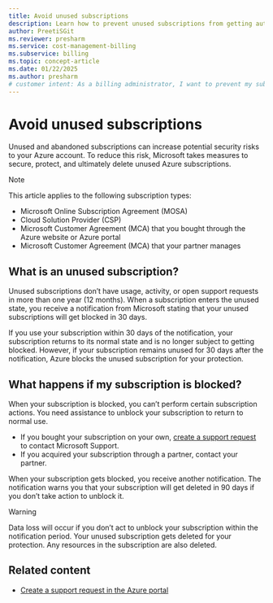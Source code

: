 ```yaml
---
title: Avoid unused subscriptions
description: Learn how to prevent unused subscriptions from getting automatically blocked or deleted due to inactivity.
author: PreetiSGit
ms.reviewer: presharm
ms.service: cost-management-billing
ms.subservice: billing
ms.topic: concept-article
ms.date: 01/22/2025
ms.author: presharm
# customer intent: As a billing administrator, I want to prevent my subscriptions from getting blocked or deleted.
---
```


# Avoid unused subscriptions

Unused and abandoned subscriptions can increase potential security risks to your Azure account. To reduce this risk, Microsoft takes measures to secure, protect, and ultimately delete unused Azure subscriptions.

>[!NOTE]
> This article applies to the following subscription types:
> - Microsoft Online Subscription Agreement (MOSA)
> - Cloud Solution Provider (CSP)
> - Microsoft Customer Agreement (MCA) that you bought through the Azure website or Azure portal
> - Microsoft Customer Agreement (MCA) that your partner manages

## What is an unused subscription?

Unused subscriptions don’t have usage, activity, or open support requests in more than one year (12 months). When a subscription enters the unused state, you receive a notification from Microsoft stating that your unused subscriptions will get blocked in 30 days.

If you use your subscription within 30 days of the notification, your subscription returns to its normal state and is no longer subject to getting blocked. However, if your subscription remains unused for 30 days after the notification, Azure blocks the unused subscription for your protection.

## What happens if my subscription is blocked?

When your subscription is blocked, you can’t perform certain subscription actions. You need assistance to unblock your subscription to return to normal use.

- If you bought your subscription on your own, [create a support request](https://portal.azure.com/#blade/Microsoft_Azure_Support/HelpAndSupportBlade/newsupportrequest) to contact Microsoft Support.
- If you acquired your subscription through a partner, contact your partner.

When your subscription gets blocked, you receive another notification. The notification warns you that your subscription will get deleted in 90 days if you don’t take action to unblock it.

>[!WARNING]
>Data loss will occur if you don’t act to unblock your subscription within the notification period. Your unused subscription gets deleted for your protection. Any resources in the subscription are also deleted.

## Related content

- [Create a support request in the Azure portal](/azure/azure-portal/supportability/how-to-create-azure-support-request)
